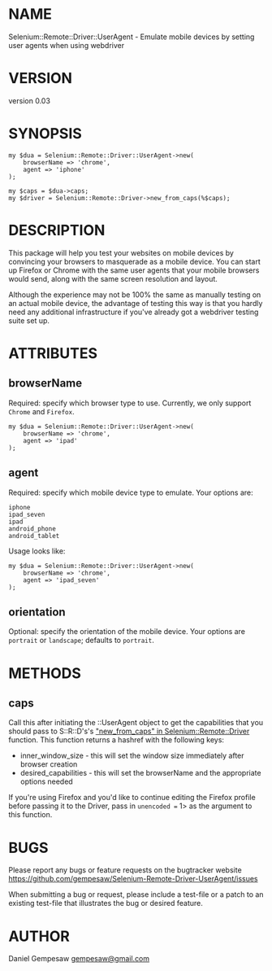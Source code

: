# NAME

Selenium::Remote::Driver::UserAgent - Emulate mobile devices by setting user agents when using webdriver

# VERSION

version 0.03

# SYNOPSIS

    my $dua = Selenium::Remote::Driver::UserAgent->new(
        browserName => 'chrome',
        agent => 'iphone'
    );

    my $caps = $dua->caps;
    my $driver = Selenium::Remote::Driver->new_from_caps(%$caps);

# DESCRIPTION

This package will help you test your websites on mobile devices by
convincing your browsers to masquerade as a mobile device. You can
start up Firefox or Chrome with the same user agents that your mobile
browsers would send, along with the same screen resolution and layout.

Although the experience may not be 100% the same as manually testing
on an actual mobile device, the advantage of testing this way is that
you hardly need any additional infrastructure if you've already got a
webdriver testing suite set up.

# ATTRIBUTES

## browserName

Required: specify which browser type to use. Currently, we only
support `Chrome` and `Firefox`.

    my $dua = Selenium::Remote::Driver::UserAgent->new(
        browserName => 'chrome',
        agent => 'ipad'
    );

## agent

Required: specify which mobile device type to emulate. Your options
are:

    iphone
    ipad_seven
    ipad
    android_phone
    android_tablet

Usage looks like:

    my $dua = Selenium::Remote::Driver::UserAgent->new(
        browserName => 'chrome',
        agent => 'ipad_seven'
    );

## orientation

Optional: specify the orientation of the mobile device. Your options
are `portrait` or `landscape`; defaults to `portrait`.

# METHODS

## caps

Call this after initiating the ::UserAgent object to get the
capabilities that you should pass to S::R::D's's
["new\_from\_caps" in Selenium::Remote::Driver](https://metacpan.org/pod/Selenium::Remote::Driver#new_from_caps) function. This function
returns a hashref with the following keys:

- inner\_window\_size - this will set the window size immediately
after browser creation
- desired\_capabilities - this will set the browserName and the
appropriate options needed

If you're using Firefox and you'd like to continue editing the Firefox
profile before passing it to the Driver, pass in `unencoded =` 1>
as the argument to this function.

# BUGS

Please report any bugs or feature requests on the bugtracker website
https://github.com/gempesaw/Selenium-Remote-Driver-UserAgent/issues

When submitting a bug or request, please include a test-file or a
patch to an existing test-file that illustrates the bug or desired
feature.

# AUTHOR

Daniel Gempesaw <gempesaw@gmail.com>
